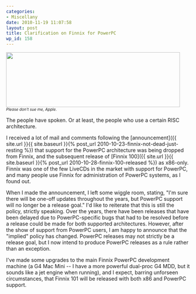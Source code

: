 ```yaml
---
categories:
- Miscellany
date: 2010-11-19 11:07:58
layout: post
title: Clarification on Finnix for PowerPC
wp_id: 158
---
```

[<img src="/blog-media/2010/11/finnix-apple-spoof.png" alt="" title="Finnix Apple Spoof" width="475" height="150" class="alignnone size-full wp-image-159" srcset="/blog-media/2010/11/finnix-apple-spoof.png 475w, /blog-media/2010/11/finnix-apple-spoof-300x94.png 300w" sizes="(max-width: 475px) 100vw, 475px" />](/blog-media/2010/11/finnix-apple-spoof.png)  
<span style="font-size: 75%"><em>Please don't sue me, Apple.</em></span>

The people have spoken. Or at least, the people who use a certain RISC architecture.

I received a lot of mail and comments following the [announcement]({{ site.url }}{{ site.baseurl }}{% post_url 2010-10-23-finnix-not-dead-just-resting %}) that support for the PowerPC architecture was being dropped from Finnix, and the subsequent release of [Finnix 100]({{ site.url }}{{ site.baseurl }}{% post_url 2010-10-28-finnix-100-released %}) as x86-only. Finnix was one of the few LiveCDs in the market with support for PowerPC, and many people use Finnix for administration of PowerPC systems, as I found out.

When I made the announcement, I left some wiggle room, stating, "I'm sure there will be one-off updates throughout the years, but PowerPC support will no longer be a release goal." I'd like to reiterate that this is still the policy, strictly speaking. Over the years, there have been releases that have been delayed due to PowerPC-specific bugs that had to be resolved before a release could be made for both supported architectures. However, after the show of support from PowerPC users, I am happy to announce that the "implied" policy has changed. PowerPC releases may not strictly be a release goal, but I now intend to produce PowerPC releases as a rule rather than an exception.

I've made some upgrades to the main Finnix PowerPC development machine (a G4 Mac Mini -- I have a more powerful dual-proc G4 MDD, but it sounds like a jet engine when running), and I expect, barring unforseen circumstances, that Finnix 101 will be released with both x86 and PowerPC support.
